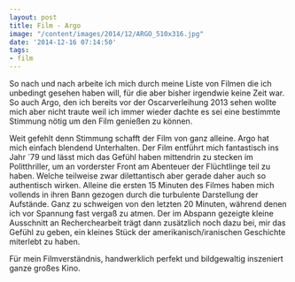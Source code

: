 ```yaml
---
layout: post
title: Film - Argo
image: "/content/images/2014/12/ARGO_510x316.jpg"
date: '2014-12-16 07:14:50'
tags:
- film
---
```


So nach und nach arbeite ich mich durch meine Liste von Filmen die ich unbedingt gesehen haben will, für die aber bisher irgendwie keine Zeit war. So auch Argo, den ich bereits vor der Oscarverleihung 2013 sehen wollte mich aber nicht traute weil ich immer wieder dachte es sei eine bestimmte Stimmung nötig um den Film genießen zu können.

Weit gefehlt denn Stimmung schafft der Film von ganz alleine. Argo hat mich einfach blendend Unterhalten. Der Film entführt mich fantastisch ins Jahr `79 und lässt mich das Gefühl haben mittendrin zu stecken im Politthriller, um an vorderster Front am Abenteuer der Flüchtlinge teil zu haben. Welche teilweise zwar dilettantisch aber gerade daher auch so authentisch wirken.
Alleine die ersten 15 Minuten des Filmes haben mich vollends in ihren Bann gezogen durch die turbulente Darstellung der Aufstände. Ganz zu schweigen von den letzten 20 Minuten, während denen ich vor Spannung fast vergaß zu atmen. 
Der im Abspann gezeigte kleine Ausschnitt an Recherchearbeit trägt dann zusätzlich noch dazu bei, mir das Gefühl zu geben, ein kleines Stück der amerikanisch/iranischen Geschichte miterlebt zu haben.

Für mein Filmverständnis, handwerklich perfekt und bildgewaltig inszeniert ganze großes Kino.
